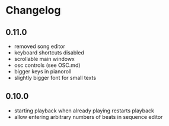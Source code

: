 # Changelog

## 0.11.0

- removed song editor
- keyboard shortcuts disabled
- scrollable main windowx
- osc controls (see OSC.md)
- bigger keys in pianoroll
- slightly bigger font for small texts

## 0.10.0

- starting playback when already playing restarts playback
- allow entering arbitrary numbers of beats in sequence editor
